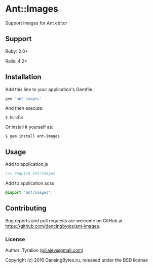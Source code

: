 # Ant::Images

Support images for Ant editor

## Support

Ruby:  2.0+

Rails: 4.2+

## Installation

Add this line to your application's Gemfile:

```ruby
gem 'ant-images'
```

And then execute:

    $ bundle

Or install it yourself as:

    $ gem install ant-images

## Usage

Add to application.js

```js
//= require ant/images
```

Add to application.scss

```css
@import "ant/images";
```

## Contributing

Bug reports and pull requests are welcome on GitHub at https://github.com/dancingbytes/ant-images.

### License

Author: Tyralion (piliaiev@gmail.com)

Copyright (c) 2016 DansingBytes.ru, released under the BSD license
